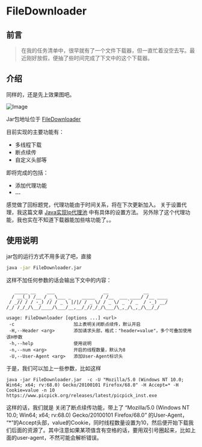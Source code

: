 # FileDownloader

## 前言

> 在我的任务清单中，很早就有了一个文件下载器，但一直忙着没空去写。最近刚好放假，便抽了些时间完成了下文中的这个下载器。

## 介绍

同样的，还是先上效果图吧。

![Image](https://tva2.sinaimg.cn/large/007DFXDhgy1g57h330c4bj30m40bcwi7.jpg)

Jar包地址位于 [FileDownloader](https://github.com/asche910/FileDownloader/releases)

目前实现的主要功能有：

* 多线程下载
* 断点续传
* 自定义头部等

即将完成的包括：

* 添加代理功能
* **...**

感觉做了回标题党，代理功能由于时间关系，将在下次更新加入。
关于设置代理，我这篇文章 [Java实现Ip代理池](https://www.cnblogs.com/asche/p/10291701.html) 中有具体的设置方法。
另外除了这个代理功能，我也实在不知道下载器能加些啥功能了。。

## 使用说明
jar包的运行方式不用多说了吧，直接
```bash
java -jar FileDownloader.jar

```
这样不加任何参数的话会输出下文中的内容：

```
   _____ __    ___                  __             __
  / __(_) /__ / _ \___ _    _____  / /__  ___ ____/ /__ ____
 / _// / / -_) // / _ \ |/|/ / _ \/ / _ \/ _ `/ _  / -_) __/
/_/ /_/_/\__/____/\___/__,__/_//_/_/\___/\_,_/\_,_/\__/_/
                                                            
usage: FileDownloader [options ...] <url>
 -c                      加上表明关闭断点续传，默认开启
 -H,--Header <arg>       添加请求头部，格式："header=value"，多个可叠加使用该H参数
 -h,--help               使用说明
 -n,--num <arg>          开启的线程数量，默认为8
 -U,--User-Agent <arg>   添加User-Agent标识头
```

于是，我们可以加上一些参数，比如这样
```
java -jar FileDownloader.jar  -c -U "Mozilla/5.0 (Windows NT 10.0; Win64; x64; rv:68.0) Gecko/20100101 Firefox/68.0" -H Accept=* -H Cookie=value -n 10 https://www.picpick.org/releases/latest/picpick_inst.exe
```
这样的话，我们就是 关闭了断点续传功能，带上了 “Mozilla/5.0 (Windows NT 10.0; Win64; x64; rv:68.0) Gecko/20100101 Firefox/68.0” 的User-Agent， “*”的Accept头部，value的Cookie，同时线程数量设置为10，然后便开始下载我们后面的资源了。其中注意如果某项值含有空格的话，要用双引号圈起来，比如上面的user-agent，不然可能会解析错误。
